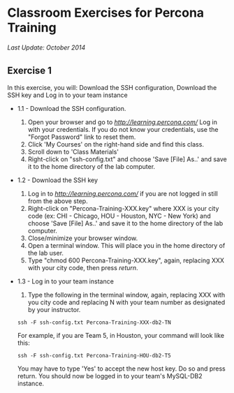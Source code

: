 # Classroom Exercises for Percona Training
###### Last Update: October 2014

## Exercise 1

In this exercise, you will: Download the SSH configuration, Download the SSH key and Log in to your team instance

* 1.1 - Download the SSH configuration.
  1. Open your browser and go to _http://learning.percona.com/_  Log in with your credentials. If you do not know your credentials, use the "Forgot Password" link to reset them.
  2. Click 'My Courses' on the right-hand side and find this class.
  3. Scroll down to 'Class Materials'
  4. Right-click on "ssh-config.txt" and choose 'Save [File] As..' and save it to the home directory of the lab computer.

* 1.2 - Download the SSH key
  1. Log in to _http://learning.percona.com/_ if you are not logged in still from the above step.
  2. Right-click on "Percona-Training-XXX.key" where XXX is your city code (ex: CHI - Chicago, HOU - Houston, NYC - New York) and choose 'Save [File] As..' and save it to the home directory of the lab computer.
  3. Close/minimize your browser window.
  4. Open a terminal window. This will place you in the home directory of the lab user.
  5. Type "chmod 600 Percona-Training-XXX.key", again, replacing XXX with your city code, then press _return_.

* 1.3 - Log in to your team instance
  1. Type the following in the terminal window, again, replacing XXX with you city code and replacing N with your team number as designated by your instructor.

    `ssh -F ssh-config.txt Percona-Training-XXX-db2-TN`

    For example, if you are Team 5, in Houston, your command will look like this:

    `ssh -F ssh-config.txt Percona-Training-HOU-db2-T5`

    You may have to type 'Yes' to accept the new host key. Do so and press return.
    You should now be logged in to your team's MySQL-DB2 instance.
